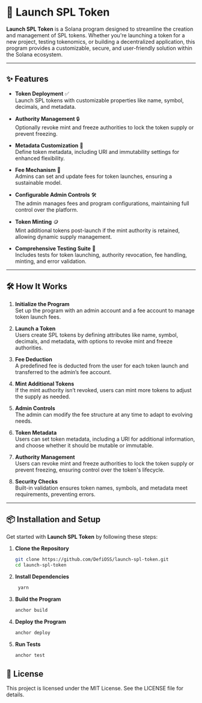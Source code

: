 # 🚀 **Launch SPL Token**

**Launch SPL Token** is a Solana program designed to streamline the creation and management of SPL tokens. Whether you're launching a token for a new project, testing tokenomics, or building a decentralized application, this program provides a customizable, secure, and user-friendly solution within the Solana ecosystem.

---

## ✨ **Features**

- **Token Deployment** ✅  
  Launch SPL tokens with customizable properties like name, symbol, decimals, and metadata.

- **Authority Management** 🔒  
  Optionally revoke mint and freeze authorities to lock the token supply or prevent freezing.

- **Metadata Customization** 📝  
  Define token metadata, including URI and immutability settings for enhanced flexibility.

- **Fee Mechanism** 💸  
  Admins can set and update fees for token launches, ensuring a sustainable model.

- **Configurable Admin Controls** 🛠️  
  The admin manages fees and program configurations, maintaining full control over the platform.

- **Token Minting** 🪙  
  Mint additional tokens post-launch if the mint authority is retained, allowing dynamic supply management.

- **Comprehensive Testing Suite** 🧪  
  Includes tests for token launching, authority revocation, fee handling, minting, and error validation.

---

## 🛠️ **How It Works**

1. **Initialize the Program**  
   Set up the program with an admin account and a fee account to manage token launch fees.

2. **Launch a Token**  
   Users create SPL tokens by defining attributes like name, symbol, decimals, and metadata, with options to revoke mint and freeze authorities.

3. **Fee Deduction**  
   A predefined fee is deducted from the user for each token launch and transferred to the admin’s fee account.

4. **Mint Additional Tokens**  
   If the mint authority isn’t revoked, users can mint more tokens to adjust the supply as needed.

5. **Admin Controls**  
   The admin can modify the fee structure at any time to adapt to evolving needs.

6. **Token Metadata**  
   Users can set token metadata, including a URI for additional information, and choose whether it should be mutable or immutable.

7. **Authority Management**  
   Users can revoke mint and freeze authorities to lock the token supply or prevent freezing, ensuring control over the token's lifecycle.

8. **Security Checks**  
   Built-in validation ensures token names, symbols, and metadata meet requirements, preventing errors.

---

## 📦 **Installation and Setup**

Get started with **Launch SPL Token** by following these steps:

1. **Clone the Repository**

   ```bash
   git clone https://github.com/DefiOSS/launch-spl-token.git
   cd launch-spl-token
   ```

2. **Install Dependencies**
   ```bash
    yarn
   ```
3. **Build the Program**

   ```bash
   anchor build
   ```

4. **Deploy the Program**
   ```bash
   anchor deploy
   ```
5. **Run Tests**
   ```bash
   anchor test
   ```

## 📜 **License**

This project is licensed under the MIT License. See the LICENSE file for details.
